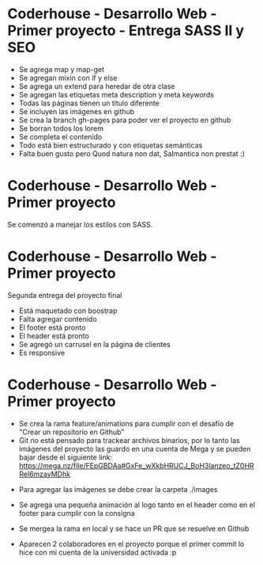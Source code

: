 # Coderhouse - Desarrollo Web - Primer proyecto - Entrega SASS II y SEO

- Se agrega map y map-get
- Se agregan mixin con if y else
- Se agrega un extend para heredar de otra clase
- Se agregan las etiquetas meta description y meta keywords
- Todas las páginas tienen un título diferente
- Se incluyen las imágenes en github
- Se crea la branch gh-pages para poder ver el proyecto en github
- Se borran todos los lorem
- Se completa el contenido
- Todo está bien estructurado y con etiquetas semánticas
- Falta buen gusto pero Quod natura non dat, Salmantica non prestat :)

# Coderhouse - Desarrollo Web - Primer proyecto

Se comenzó a manejar los estilos con SASS.

# Coderhouse - Desarrollo Web - Primer proyecto

Segunda entrega del proyecto final

- Está maquetado con boostrap
- Falta agregar contenido
- El footer está pronto
- El header está pronto
- Se agregó un carrusel en la página de clientes
- Es responsive

# Coderhouse - Desarrollo Web - Primer proyecto

- Se crea la rama feature/animations para cumplir con el desafío de "Crear un repositorio en Github"
- Git no está pensado para trackear archivos binarios, por lo tanto las imágenes del proyecto las guardo en una cuenta de Mega y se pueden bajar desde el siguiente link:
  https://mega.nz/file/FEpGBDAa#GxFe_wXkbHRUCJ_BoH3lanzeo_tZ0HRRel6mzayMDhk

* Para agregar las imágenes se debe crear la carpeta ./images

* Se agrega una pequeña animación al logo tanto en el header como en el footer para cumplir con la consigna
* Se mergea la rama en local y se hace un PR que se resuelve en Github

* Aparecen 2 colaboradores en el proyecto porque el primer commit lo hice con mi cuenta de la universidad activada :p
